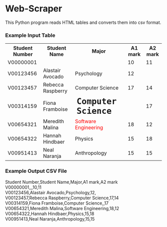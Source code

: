 # Web-Scraper
This Python program reads HTML tables and converts them into csv format.

### Example Input Table
<table><tr>
<th>Student Number</th><th>Student Name</th><th>Major</th>
<th>A1 mark</th><th>A2 mark</th></tr  >
<tr><td>V00000001</td><td></td><td></td><td>10</td>
<td>11</td>
</tr>
<tr><td>V00123456</td><td>Alastair Avocado</td>
<td>Psychology</td><td>12</td><td></td></tr>
<tr  >
<td>V00123457</td >
<td>Rebecca Raspberry
</td><td>Computer Science</td><td>17</td><td>14</td></tr>
<tr><td>V00314159</td><td>Fiona Framboise</td>
<td style="font-family: monospace; font-size: 20pt; font-weight: bold;">
Computer Science
</td>
<td>   </td><td>17</td></tr>
<tr><td>V00654321</td><td>Meredith Malina</td>
   <td style="color: red;">Software Engineering</td><td>18</td><td>12</td></tr>
<tr><td>V00654322</td><td>Hannah Hindbaer</td><td>Physics</td><td>15</td><td>18</td></tr>
<tr><td>V00951413</td><td>Neal Naranja</td><td>Anthropology</td><td>15</td><td>15</td></tr>
</table>

### Example Output CSV File
Student Number,Student Name,Major,A1 mark,A2 mark</br>
V00000001,,,10,11</br>
V00123456,Alastair Avocado,Psychology,12,</br>
V00123457,Rebecca Raspberry,Computer Science,17,14</br>
V00314159,Fiona Framboise,Computer Science,,17</br>
V00654321,Meredith Malina,Software Engineering,18,12</br>
V00654322,Hannah Hindbaer,Physics,15,18</br>
V00951413,Neal Naranja,Anthropology,15,15</br>




